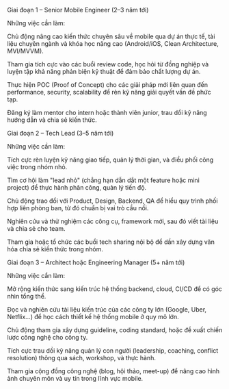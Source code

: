 Giai đoạn 1 – Senior Mobile Engineer (2–3 năm tới)

Những việc cần làm:

Chủ động nâng cao kiến thức chuyên sâu về mobile qua dự án thực tế, tài liệu chuyên ngành và khóa học nâng cao (Android/iOS, Clean Architecture, MVI/MVVM).

Tham gia tích cực vào các buổi review code, học hỏi từ đồng nghiệp và luyện tập khả năng phản biện kỹ thuật để đảm bảo chất lượng dự án.

Thực hiện POC (Proof of Concept) cho các giải pháp mới liên quan đến performance, security, scalability để rèn kỹ năng giải quyết vấn đề phức tạp.

Đăng ký làm mentor cho intern hoặc thành viên junior, trau dồi kỹ năng hướng dẫn và chia sẻ kiến thức.

Giai đoạn 2 – Tech Lead (3–5 năm tới)

Những việc cần làm:

Tích cực rèn luyện kỹ năng giao tiếp, quản lý thời gian, và điều phối công việc trong nhóm nhỏ.

Tìm cơ hội làm "lead nhỏ" (chẳng hạn dẫn dắt một feature hoặc mini project) để thực hành phân công, quản lý tiến độ.

Chủ động trao đổi với Product, Design, Backend, QA để hiểu quy trình phối hợp liên phòng ban, từ đó chuẩn bị vai trò cầu nối.

Nghiên cứu và thử nghiệm các công cụ, framework mới, sau đó viết tài liệu và chia sẻ cho team.

Tham gia hoặc tổ chức các buổi tech sharing nội bộ để dần xây dựng văn hóa chia sẻ kiến thức trong nhóm.

Giai đoạn 3 – Architect hoặc Engineering Manager (5+ năm tới)

Những việc cần làm:

Mở rộng kiến thức sang kiến trúc hệ thống backend, cloud, CI/CD để có góc nhìn tổng thể.

Đọc và nghiên cứu tài liệu kiến trúc của các công ty lớn (Google, Uber, Netflix…) để học cách thiết kế hệ thống mobile ở quy mô lớn.

Chủ động tham gia xây dựng guideline, coding standard, hoặc đề xuất chiến lược công nghệ cho công ty.

Tích cực trau dồi kỹ năng quản lý con người (leadership, coaching, conflict resolution) thông qua sách, workshop, và thực hành.

Tham gia cộng đồng công nghệ (blog, hội thảo, meet-up) để nâng cao hình ảnh chuyên môn và uy tín trong lĩnh vực mobile.
